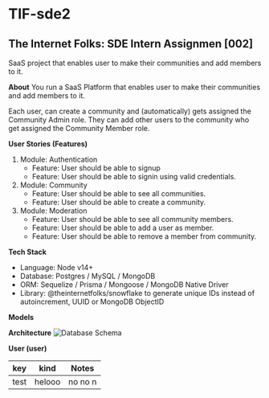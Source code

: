 # TIF-sde2

## The Internet Folks: SDE Intern Assignmen [002]

SaaS project that enables user to make their communities and add members to it.

**About**
You run a SaaS Platform that enables user to make their communities and add members to it.

Each user, can create a community and (automatically) gets assigned the Community Admin role. They can add other users to the community who get assigned the Community Member role.

**User Stories (Features)**

1. Module: Authentication
   - Feature: User should be able to signup
   - Feature: User should be able to signin using valid credentials.
2. Module: Community
   - Feature: User should be able to see all communities.
   - Feature: User should be able to create a community.
3. Module: Moderation
   - Feature: User should be able to see all community members.
   - Feature: User should be able to add a user as member.
   - Feature: User should be able to remove a member from community.

**Tech Stack**

- Language: Node v14+
- Database: Postgres / MySQL / MongoDB
- ORM: Sequelize / Prisma / Mongoose / MongoDB Native Driver
- Library: @theinternetfolks/snowflake to generate unique IDs instead of autoincrement, UUID or MongoDB ObjectID

**Models**

**Architecture**
![Database Schema](https://i.postimg.cc/yYxqP7P7/Hiring-Assignment.png)

**User (user)**

| key  | kind   | Notes   |
| ---- | ------ | ------- |
| test | helooo | no no n |
